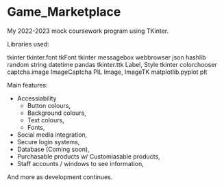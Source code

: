 # Game_Marketplace
My 2022-2023 mock coursework program using TKinter. 

Libraries used:

tkinter
tkinter.font tkFont
tkinter messagebox
webbrowser
json
hashlib
random
string
datetime
pandas
tkinter.ttk Label, Style
tkinter colorchooser
captcha.image ImageCaptcha
PIL Image, ImageTK
matplotlib.pyplot plt


Main features:

 - Accessiability 
    - Button colours,
    - Background colours,
    - Text colours,
    - Fonts,
 - Social media integration,
 - Secure login systems,
 - Database (Coming soon),
 - Purchasable products w/ Customiasable products,
 - Staff accounts / windows to see information,
 
 And more as development continues. 
